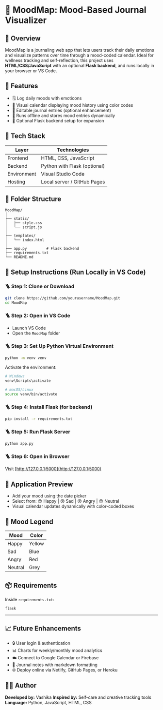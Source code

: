# 🧠 MoodMap: Mood-Based Journal Visualizer


## 📌 Overview

MoodMap is a journaling web app that lets users track their daily emotions and visualize patterns over time through a mood-coded calendar. Ideal for wellness tracking and self-reflection, this project uses **HTML/CSS/JavaScript** with an optional **Flask backend**, and runs locally in your browser or VS Code.


## 🎯 Features

- 🗓️ Log daily moods with emoticons  
- 🌈 Visual calendar displaying mood history using color codes  
- 📝 Editable journal entries (optional enhancement)  
- 💾 Runs offline and stores mood entries dynamically  
- 🔌 Optional Flask backend setup for expansion  


## 🔧 Tech Stack

| Layer       | Technologies                     |
|-------------|----------------------------------|
| Frontend    | HTML, CSS, JavaScript            |
| Backend     | Python with Flask (optional)     |
| Environment | Visual Studio Code               |
| Hosting     | Local server / GitHub Pages      |


## 📁 Folder Structure

```
MoodMap/
│
├── static/
│   ├── style.css
│   └── script.js
│
├── templates/
│   └── index.html
│
├── app.py         # Flask backend
├── requirements.txt
└── README.md
```


## 🚀 Setup Instructions (Run Locally in VS Code)

### 🪜 Step 1: Clone or Download

```bash
git clone https://github.com/yourusername/MoodMap.git
cd MoodMap
```

### 🪜 Step 2: Open in VS Code

- Launch VS Code  
- Open the `MoodMap` folder

### 🪜 Step 3: Set Up Python Virtual Environment

```bash
python -m venv venv
```

Activate the environment:

```bash
# Windows
venv\Scripts\activate

# macOS/Linux
source venv/bin/activate
```

### 🪜 Step 4: Install Flask (for backend)

```bash
pip install -r requirements.txt
```

### 🪜 Step 5: Run Flask Server

```bash
python app.py
```

### 🪜 Step 6: Open in Browser

Visit [http://127.0.0.1:5000](http://127.0.0.1:5000)


## 📘 Application Preview

- Add your mood using the date picker  
- Select from: 😊 Happy | 😢 Sad | 😠 Angry | 😐 Neutral  
- Visual calendar updates dynamically with color-coded boxes


## 📌 Mood Legend

| Mood    | Color       |
|---------|-------------|
| Happy   | Yellow       |
| Sad     | Blue         |
| Angry   | Red          |
| Neutral | Grey         |


## 📦 Requirements

Inside `requirements.txt`:

```
flask
```

---

## 📈 Future Enhancements

- 🔒 User login & authentication  
- 📊 Charts for weekly/monthly mood analytics  
- ☁️ Connect to Google Calendar or Firebase  
- 📝 Journal notes with markdown formatting  
- 🌐 Deploy online via Netlify, GitHub Pages, or Heroku  


## 👩‍💻 Author

**Developed by:** Vashika
**Inspired by:** Self-care and creative tracking tools  
**Language:** Python, JavaScript, HTML, CSS






